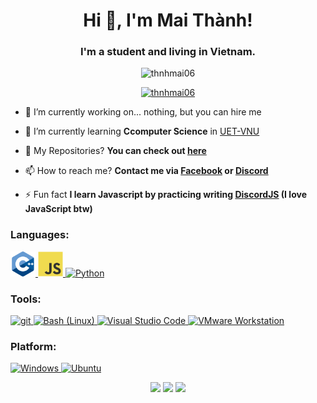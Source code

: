 <h1 align="center">Hi 👋, I'm Mai Thành!</h1>
<h3 align="center">I'm a student and living in Vietnam.</h3>

<p align="center"> <img src="https://komarev.com/ghpvc/?username=thnhmai06&label=Profile%20views&color=0e75b6&style=flat" alt="thnhmai06" /> </p>

<p align="center"> 
    <a href="https://github.com/ryo-ma/github-profile-trophy"><img src="https://github-profile-trophy.vercel.app/?username=thnhmai06&theme=darkhub&row=1&column=6" alt="thnhmai06"/> </a> 
</p>


- 🔭 I’m currently working on... nothing, but you can hire me

- 🌱 I’m currently learning **Ccomputer Science** in [UET-VNU](https://uet.vnu.edu.vn/)

- 📁 My Repositories? **You can check out [here](https://github.com/thnhmai06?tab=repositories&q=&type=public&language=&sort=stargazers)**

- 📫 How to reach me? **Contact me via [Facebook](https://www.facebook.com/thnhmai1342) or [Discord](https://discord.com/users/384282911479693313)**

- ⚡ Fun fact **I learn Javascript by practicing writing [DiscordJS](https://discord.js.org/) (I love JavaScript btw)**

<p align="right"> 
<!---
    <a href="Link_Click"><img src="Link_anh" align="right" height="260"></a>]
-->
</p>

<h3 align="left">Languages:</h3>
<p align="left"> 
<a href="https://cplusplus.com/" target="_blank" rel="noreferrer"> <img src="https://raw.githubusercontent.com/devicons/devicon/master/icons/cplusplus/cplusplus-original.svg" alt="cplusplus" width="40" height="40"/> </a> 
<a href="https://developer.mozilla.org/en-US/docs/Web/JavaScript" target="_blank" rel="noreferrer"> <img src="https://raw.githubusercontent.com/devicons/devicon/master/icons/javascript/javascript-original.svg" alt="javascript" width="40" height="40"/> </a> 
<a href="https://www.python.org/" target="_blank" rel="noreferrer"> <img src="https://upload.wikimedia.org/wikipedia/commons/thumb/c/c3/Python-logo-notext.svg/1200px-Python-logo-notext.svg.png" alt="Python" width="40" height="40"/> </a> 
</p>

<h3 align="left">Tools:</h3>
<p align="left"> 
    <a href="https://git-scm.com/" target="_blank" rel="noreferrer"> <img src="https://www.vectorlogo.zone/logos/git-scm/git-scm-icon.svg" alt="git" width="40" height="40"/> </a>
    <a href="https://en.wikipedia.org/wiki/Bash_(Unix_shell)" target="_blank" rel="noreferrer"> <img src="https://upload.wikimedia.org/wikipedia/commons/4/4b/Bash_Logo_Colored.svg" alt="Bash (Linux)" width="40" height="40"/> </a>
    <a href="https://code.visualstudio.com/" target="_blank" rel="noreferrer"> <img src="https://upload.wikimedia.org/wikipedia/commons/thumb/9/9a/Visual_Studio_Code_1.35_icon.svg/2048px-Visual_Studio_Code_1.35_icon.svg.png" alt="Visual Studio Code" width="40" height="40"/> </a> 
    <a href="https://www.vmware.com/products/desktop-hypervisor/workstation-and-fusion" target="_blank" rel="noreferrer"> <img src="https://upload.wikimedia.org/wikipedia/commons/thumb/5/5a/Vmware_workstation_16_icon.svg/1024px-Vmware_workstation_16_icon.svg.png" alt="VMware Workstation" width="40" height="40"/> </a> 
</p>

<h3 align="left">Platform:</h3>
<p align="left"> 
    <a href="https://www.microsoft.com/windows/" target="_blank" rel="noreferrer"> <img src="https://upload.wikimedia.org/wikipedia/commons/thumb/8/87/Windows_logo_-_2021.svg/512px-Windows_logo_-_2021.svg.png" alt="Windows" width="40" height="40"/> </a> 
    <a href="https://ubuntu.com/" target="_blank" rel="noreferrer"> <img src="https://upload.wikimedia.org/wikipedia/commons/thumb/9/9e/UbuntuCoF.svg/512px-UbuntuCoF.svg.png" alt="Ubuntu" width="40" height="40"/> </a> 
</p>


<p align="center">
    <img
        width="49%"
        src="https://github-readme-stats.vercel.app/api?username=thnhmai06&theme=radical&include_all_commits=true&count_private=true"
    />
    <img
        width="49%"
        src="https://github-readme-streak-stats.herokuapp.com/?user=thnhmai06&theme=radical"
    />
    <img
        width="49%"
        src="https://github-readme-stats.vercel.app/api/top-langs?username=thnhmai06&layout=compact&theme=radical&count_private=true"
    />
</p>
